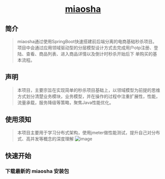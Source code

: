 <h1 align="center"><a href="https://github.com/sabarku/miaosha" target="_blank">miaosha</a></h1>

## 简介

> miaosha通过使用SpringBoot快速搭建前后端分离的电商基础秒杀项目。项目中会通过应用领域驱动型的分层模型设计方式去完成用户otp注册、登陆、查看、商品列表、进入商品详情以及倒计时秒杀开始后下
单购买的基本流程。

## 声明

> 本项目，主要宗旨在实现简单的秒杀项目基础上，以领域模型为前提的思维方式划分清楚业务模块，业务模型，并在操作的过程中注重扩展性，性能，流量承载，服务降级等策略，聚焦Java性能优化。

## 使用须知

> 本项目主要用于学习分布式架构，使用jmeter做性能测试，提升自己对分布式、高并发等概念的深度理解
![image](https://user-images.githubusercontent.com/33751638/175000800-953a3402-6a8d-41b5-aebc-704d27d2a300.png)

## 快速开始

### 下载最新的 miaosha 安装包
